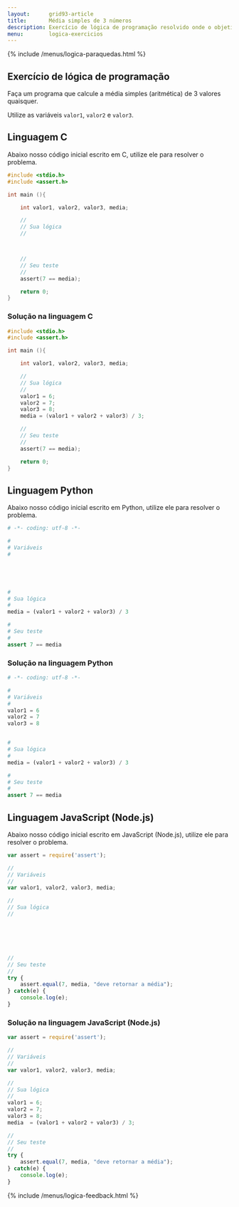 ```yaml
---
layout:      grid93-article
title:       Média simples de 3 números
description: Exercício de lógica de programação resolvido onde o objetivo é calcular a média simples.
menu:        logica-exercicios
---
```


{% include /menus/logica-paraquedas.html %}

Exercício de lógica de programação
---

Faça um programa que calcule a média simples (aritmética) de 3 valores quaisquer.

Utilize as variáveis `valor1`, `valor2` e `valor3`.


Linguagem C
---

Abaixo nosso código inicial escrito em C, utilize ele para resolver o problema.

```c
#include <stdio.h>
#include <assert.h>

int main (){

    int valor1, valor2, valor3, media;

    //
    // Sua lógica
    //



    //
    // Seu teste
    //
    assert(7 == media);

    return 0;
}
```



### Solução na linguagem C

```c
#include <stdio.h>
#include <assert.h>

int main (){

    int valor1, valor2, valor3, media;

    //
    // Sua lógica
    //
    valor1 = 6;
    valor2 = 7;
    valor3 = 8;
    media = (valor1 + valor2 + valor3) / 3;

    //
    // Seu teste
    //
    assert(7 == media);

    return 0;
}
```


Linguagem Python
---

Abaixo nosso código inicial escrito em Python, utilize ele para resolver o problema.

```python
# -*- coding: utf-8 -*-

#
# Variáveis
#





#
# Sua lógica
#
media = (valor1 + valor2 + valor3) / 3

#
# Seu teste
#
assert 7 == media
```


### Solução na linguagem Python

```python
# -*- coding: utf-8 -*-

#
# Variáveis
#
valor1 = 6
valor2 = 7
valor3 = 8


#
# Sua lógica
#
media = (valor1 + valor2 + valor3) / 3

#
# Seu teste
#
assert 7 == media
```



Linguagem JavaScript (Node.js)
---

Abaixo nosso código inicial escrito em JavaScript (Node.js), utilize ele para resolver o problema.


```javascript
var assert = require('assert');

//
// Variáveis
//
var valor1, valor2, valor3, media;

//
// Sua lógica
//






//
// Seu teste
//
try {
    assert.equal(7, media, "deve retornar a média");
} catch(e) {
    console.log(e);
}

```


### Solução na linguagem JavaScript (Node.js)


```javascript
var assert = require('assert');

//
// Variáveis
//
var valor1, valor2, valor3, media;

//
// Sua lógica
//
valor1 = 6;
valor2 = 7;
valor3 = 8;
media  = (valor1 + valor2 + valor3) / 3;

//
// Seu teste
//
try {
    assert.equal(7, media, "deve retornar a média");
} catch(e) {
    console.log(e);
}

```

{% include /menus/logica-feedback.html %}
